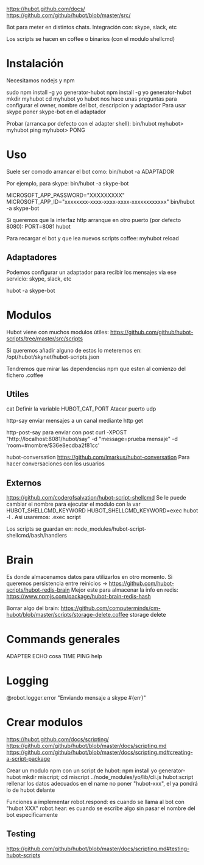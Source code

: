 https://hubot.github.com/docs/
https://github.com/github/hubot/blob/master/src/

Bot para meter en distintos chats.
Integración con: skype, slack, etc

Los scripts se hacen en coffee o binarios (con el modulo shellcmd)

# Instalación
Necesitamos nodejs y npm

sudo npm install -g yo generator-hubot
npm install -g yo generator-hubot
mkdir myhubot
cd myhubot
yo hubot
  nos hace unas preguntas para configurar el owner, nombre del bot, descripcion y adaptador
  Para usar skype poner skype-bot en el adaptador

Probar (arranca por defecto con el adapter shell):
bin/hubot
myhubot> myhubot ping
myhubot> PONG

# Uso
Suele ser comodo arrancar el bot como:
bin/hubot -a ADAPTADOR

Por ejemplo, para skype:
bin/hubot -a skype-bot

MICROSOFT_APP_PASSWORD="XXXXXXXXX" MICROSOFT_APP_ID="xxxxxxxx-xxxx-xxxx-xxxx-xxxxxxxxxxxx" bin/hubot -a skype-bot

Si queremos que la interfaz http arranque en otro puerto (por defecto 8080):
PORT=8081 hubot


Para recargar el bot y que lea nuevos scripts coffee:
myhubot reload

## Adaptadores
Podemos configurar un adaptador para recibir los mensajes via ese servicio: skype, slack, etc

hubot -a skype-bot


# Modulos
Hubot viene con muchos modulos útiles: https://github.com/github/hubot-scripts/tree/master/src/scripts

Si queremos añadir alguno de estos lo meteremos en:
/opt/hubot/skynet/hubot-scripts.json

Tendremos que mirar las dependencias npm que esten al comienzo del fichero .coffee

## Utiles
cat
Definir la variable HUBOT_CAT_PORT
Atacar puerto udp

http-say
enviar mensajes a un canal mediante http get

http-post-say
para enviar con post
curl -XPOST "http://localhost:8081/hubot/say" -d "message=prueba mensaje" -d 'room=#nombre/$36e8ecdba2f81cc'

hubot-conversation
https://github.com/lmarkus/hubot-conversation
Para hacer conversaciones con los usuarios

## Externos
https://github.com/coderofsalvation/hubot-script-shellcmd
  Se le puede cambiar el nombre para ejecutar el modulo con la var HUBOT_SHELLCMD_KEYWORD
  HUBOT_SHELLCMD_KEYWORD=exec hubot -l .
  Asi usaremos: .exec script

  Los scripts se guardan en: node_modules/hubot-script-shellcmd/bash/handlers

# Brain
Es donde almacenamos datos para utilizarlos en otro momento.
Si queremos persistencia entre reinicios -> https://github.com/hubot-scripts/hubot-redis-brain
Mejor este para almacenar la info en redis: https://www.npmjs.com/package/hubot-brain-redis-hash

Borrar algo del brain: https://github.com/computerminds/cm-hubot/blob/master/scripts/storage-delete.coffee
storage delete <key>


# Commands generales
ADAPTER
ECHO cosa
TIME
PING
help

# Logging
@robot.logger.error "Enviando mensaje a skype #{err}"


# Crear modulos
https://hubot.github.com/docs/scripting/
https://github.com/github/hubot/blob/master/docs/scripting.md
https://github.com/github/hubot/blob/master/docs/scripting.md#creating-a-script-package

Crear un modulo npm con un script de hubot:
npm install yo generator-hubot
mkdir miscript; cd miscript
../node_modules/yo/lib/cli.js hubot:script
  rellenar los datos adecuados
  en el name no poner "hubot-xxx", el ya pondrá lo de hubot delante


Funciones a implementar
robot.respond: es cuando se llama al bot con "hubot XXX"
robot.hear: es cuando se escribe algo sin pasar el nombre del bot especificamente


## Testing
https://github.com/github/hubot/blob/master/docs/scripting.md#testing-hubot-scripts
